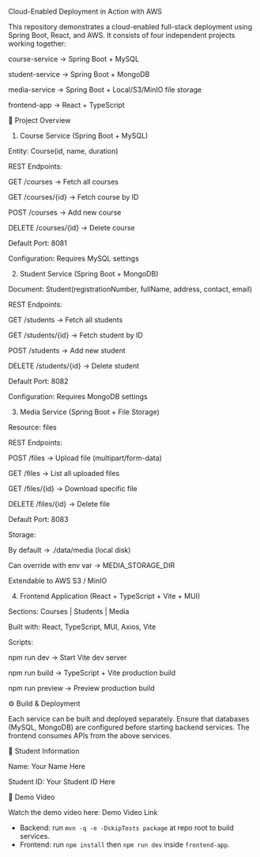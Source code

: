 Cloud-Enabled Deployment in Action with AWS

This repository demonstrates a cloud-enabled full-stack deployment using Spring Boot, React, and AWS.
It consists of four independent projects working together:

course-service → Spring Boot + MySQL

student-service → Spring Boot + MongoDB

media-service → Spring Boot + Local/S3/MinIO file storage

frontend-app → React + TypeScript

📌 Project Overview
1. Course Service (Spring Boot + MySQL)

Entity: Course(id, name, duration)

REST Endpoints:

GET /courses → Fetch all courses

GET /courses/{id} → Fetch course by ID

POST /courses → Add new course

DELETE /courses/{id} → Delete course

Default Port: 8081

Configuration: Requires MySQL settings

2. Student Service (Spring Boot + MongoDB)

Document: Student(registrationNumber, fullName, address, contact, email)

REST Endpoints:

GET /students → Fetch all students

GET /students/{id} → Fetch student by ID

POST /students → Add new student

DELETE /students/{id} → Delete student

Default Port: 8082

Configuration: Requires MongoDB settings

3. Media Service (Spring Boot + File Storage)

Resource: files

REST Endpoints:

POST /files → Upload file (multipart/form-data)

GET /files → List all uploaded files

GET /files/{id} → Download specific file

DELETE /files/{id} → Delete file

Default Port: 8083

Storage:

By default → ./data/media (local disk)

Can override with env var → MEDIA_STORAGE_DIR

Extendable to AWS S3 / MinIO

4. Frontend Application (React + TypeScript + Vite + MUI)

Sections: Courses | Students | Media

Built with: React, TypeScript, MUI, Axios, Vite

Scripts:

npm run dev → Start Vite dev server

npm run build → TypeScript + Vite production build

npm run preview → Preview production build

⚙️ Build & Deployment

Each service can be built and deployed separately.
Ensure that databases (MySQL, MongoDB) are configured before starting backend services.
The frontend consumes APIs from the above services.

👤 Student Information

Name: Your Name Here

Student ID: Your Student ID Here

🎥 Demo Video

Watch the demo video here: Demo Video Link

- Backend: run `mvn -q -e -DskipTests package` at repo root to build services.
- Frontend: run `npm install` then `npm run dev` inside `frontend-app`.
